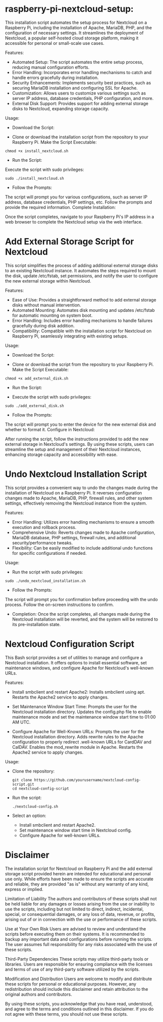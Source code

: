 # raspberry-pi-nextcloud-setup:
This installation script automates the setup process for Nextcloud on a Raspberry Pi, including the installation of Apache, MariaDB, PHP, and the configuration of necessary settings. It streamlines the deployment of Nextcloud, a popular self-hosted cloud storage platform, making it accessible for personal or small-scale use cases.

Features:
- Automated Setup: The script automates the entire setup process, reducing manual configuration efforts.
- Error Handling: Incorporates error handling mechanisms to catch and handle errors gracefully during installation.
- Security Enhancements: Implements security best practices, such as securing MariaDB installation and configuring SSL for Apache.
- Customization: Allows users to customize various settings such as server IP address, database credentials, PHP configuration, and more.
- External Disk Support: Provides support for adding external storage disks to Nextcloud, expanding storage capacity.

Usage:
- Download the Script:

- Clone or download the installation script from the repository to your Raspberry Pi.
Make the Script Executable:
```
chmod +x install_nextcloud.sh
```

- Run the Script:

Execute the script with sudo privileges:
```
sudo ./install_nextcloud.sh
```

- Follow the Prompts:

The script will prompt you for various configurations, such as server IP address, database credentials, PHP settings, etc. Follow the prompts and provide the required information.
Complete Installation:

Once the script completes, navigate to your Raspberry Pi's IP address in a web browser to complete the Nextcloud setup via the web interface.

# Add External Storage Script for Nextcloud
This script simplifies the process of adding additional external storage disks to an existing Nextcloud instance. It automates the steps required to mount the disk, update /etc/fstab, set permissions, and notify the user to configure the new external storage within Nextcloud.

Features:
- Ease of Use: Provides a straightforward method to add external storage disks without manual intervention.
- Automated Mounting: Automates disk mounting and updates /etc/fstab for automatic mounting on system boot.
- Error Handling: Includes error handling mechanisms to handle failures gracefully during disk addition.
- Compatibility: Compatible with the installation script for Nextcloud on Raspberry Pi, seamlessly integrating with existing setups.

Usage:
- Download the Script:

- Clone or download the script from the repository to your Raspberry Pi.
Make the Script Executable:
```
chmod +x add_external_disk.sh
```

- Run the Script:

- Execute the script with sudo privileges:
```
sudo ./add_external_disk.sh
```

- Follow the Prompts:

The script will prompt you to enter the device for the new external disk and whether to format it.
Configure in Nextcloud:

After running the script, follow the instructions provided to add the new external storage in Nextcloud's settings.
By using these scripts, users can streamline the setup and management of their Nextcloud instances, enhancing storage capacity and accessibility with ease.

# Undo Nextcloud Installation Script
This script provides a convenient way to undo the changes made during the installation of Nextcloud on a Raspberry Pi. It reverses configuration changes made to Apache, MariaDB, PHP, firewall rules, and other system settings, effectively removing the Nextcloud instance from the system.

Features:
- Error Handling: Utilizes error handling mechanisms to ensure a smooth execution and rollback process.
- Comprehensive Undo: Reverts changes made to Apache configuration, MariaDB database, PHP settings, firewall rules, and additional security/performance tweaks.
- Flexibility: Can be easily modified to include additional undo functions for specific configurations if needed.

Usage:
- Run the script with sudo privileges:
```
sudo ./undo_nextcloud_installation.sh
```

- Follow the Prompts:

The script will prompt you for confirmation before proceeding with the undo process. Follow the on-screen instructions to confirm.

- Completion:
Once the script completes, all changes made during the Nextcloud installation will be reverted, and the system will be restored to its pre-installation state.

# Nextcloud Configuration Script
This Bash script provides a set of utilities to manage and configure a Nextcloud installation. It offers options to install essential software, set maintenance windows, and configure Apache for Nextcloud's well-known URLs.

Features:
- Install smbclient and restart Apache2:
Installs smbclient using apt.
Restarts the Apache2 service to apply changes.

- Set Maintenance Window Start Time:
Prompts the user for the Nextcloud installation directory.
Updates the config.php file to enable maintenance mode and set the maintenance window start time to 01:00 AM UTC.

- Configure Apache for Well-Known URLs:
Prompts the user for the Nextcloud installation directory.
Adds rewrite rules to the Apache configuration to properly redirect .well-known URLs for CardDAV and CalDAV.
Enables the mod_rewrite module in Apache.
Restarts the Apache2 service to apply changes.

Usage:
- Clone the repository:
  ```
  git clone https://github.com/yourusername/nextcloud-config-script.git
  cd nextcloud-config-script
  ```

- Run the script:
  ```
  ./nextcloud-config.sh
  ```

- Select an option:
  * Install smbclient and restart Apache2.
  * Set maintenance window start time in Nextcloud config.
  *  Configure Apache for well-known URLs.

# Disclaimer
The installation script for Nextcloud on Raspberry Pi and the add external storage script provided herein are intended for educational and personal use only. While efforts have been made to ensure the scripts are accurate and reliable, they are provided "as is" without any warranty of any kind, express or implied.

Limitation of Liability
The authors and contributors of these scripts shall not be held liable for any damages or losses arising from the use or inability to use the scripts, including but not limited to direct, indirect, incidental, special, or consequential damages, or any loss of data, revenue, or profits, arising out of or in connection with the use or performance of these scripts.

Use at Your Own Risk
Users are advised to review and understand the scripts before executing them on their systems. It is recommended to backup any important data and configurations before running the scripts. The user assumes full responsibility for any risks associated with the use of these scripts.

Third-Party Dependencies
These scripts may utilize third-party tools or libraries. Users are responsible for ensuring compliance with the licenses and terms of use of any third-party software utilized by the scripts.

Modification and Distribution
Users are welcome to modify and distribute these scripts for personal or educational purposes. However, any redistribution should include this disclaimer and retain attribution to the original authors and contributors.

By using these scripts, you acknowledge that you have read, understood, and agree to the terms and conditions outlined in this disclaimer. If you do not agree with these terms, you should not use these scripts.

